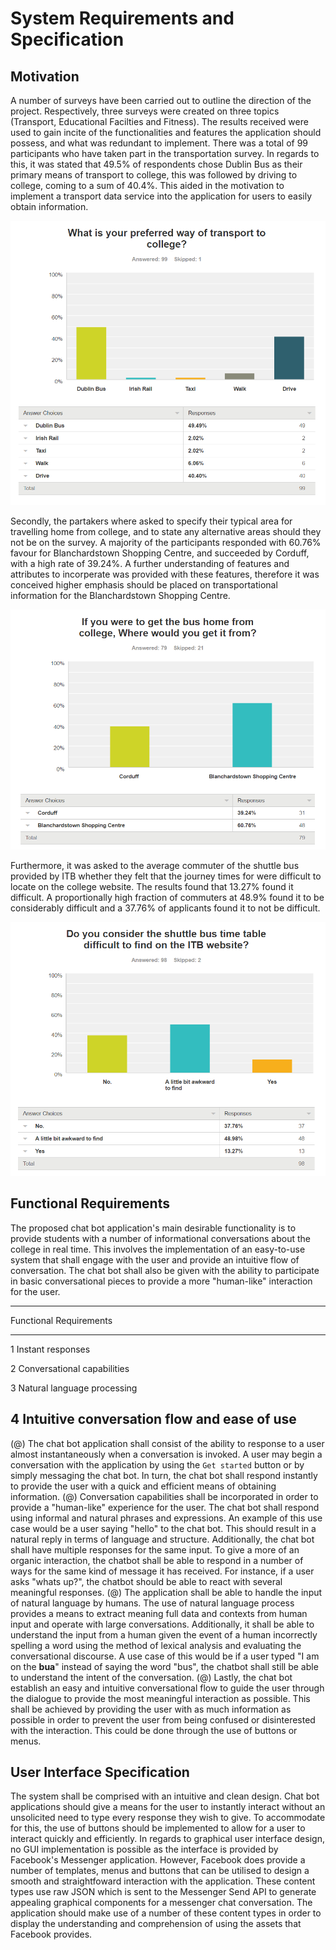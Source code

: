 # System Requirements and Specification

## Motivation
A number of surveys have been carried out to outline the direction of the project. Respectively, three surveys were created on three topics (Transport, Educational Facilties and Fitness). The results received were used to gain incite of the functionalities and features the application should possess, and what was redundant to implement.
 There was a total of 99 participants who have taken part in the transportation survey. In regards to this, it was stated that 49.5% of respondents chose Dublin Bus as their primary means of transport to college, this was followed by driving to college, coming to a sum of 40.4%. This aided in the motivation to implement a transport data service into the application for users to easily obtain information.

![Transportation: Question 1. \label{sample}](04_assets/03_system_requirements_specification/question_1.PNG)   

Secondly, the partakers where asked to specify their typical area for travelling home from college, and to state any alternative areas should they not be on the survey. A majority of the participants responded with 60.76% favour for Blanchardstown Shopping Centre, and succeeded by Corduff, with a high rate of 39.24%. A further understanding of features and attributes to incorperate was provided with these features, therefore it was conceived higher emphasis should be placed on transportational information for the Blanchardstown Shopping Centre.

![Transportation: Question 2. \label{sample}](04_assets/03_system_requirements_specification/question_4.PNG)   

Furthermore, it was asked to the average commuter of the shuttle bus provided by ITB whether they felt that the journey times for were difficult to locate on the college website. The results found that 13.27% found it difficult. A proportionally high fraction of commuters at 48.9% found it to be considerably difficult and a 37.76% of applicants found it to not be difficult.

![Transportation: Question 3. \label{sample}](04_assets/03_system_requirements_specification/question_2.PNG)   
 

## Functional Requirements

The proposed chat bot application's main desirable functionality is to provide students with a number of informational conversations about the college in real time. This involves the implementation of an easy-to-use system that shall engage with the user and provide an intuitive flow of conversation. The chat bot shall also be given with the ability to participate in basic conversational pieces to provide a more "human-like" interaction for the user.

-------------------------------------------------------------
 Functional Requirements
----------- ---------------------- -------------------------
1                                  Instant responses

2                                  Conversational capabilities 

3                                  Natural language processing 

4                                  Intuitive conversation flow and
                                    ease of use
-------------------------------------------------------------

(@)  The chat bot application shall consist of the ability to response to a user almost instantaneously when a conversation is invoked. A user may begin a conversation with the application by using the ``` Get started ``` button or by simply messaging the chat bot. In turn, the chat bot shall respond instantly to provide the user with a quick and efficient means of obtaining information.
(@)  Conversation capabilities shall be incorporated in order to provide a "human-like" experience for the user. The chat bot shall respond using informal and natural phrases and expressions. An example of this use case would be a user saying "hello" to the chat bot. This should result in a natural reply in terms of language and structure. Additionally, the chat bot shall have multiple responses for the same input. To give a more of an organic interaction, the chatbot shall be able to respond in a number of ways for the same kind of message it has received. For instance, if a user asks "whats up?", the chatbot should be able to react with several meaningful responses.
(@) The application shall be able to handle the input of natural language by humans. The use of natural language process provides a means to extract meaning full data and contexts from human input and operate with large conversations. Additionally, it shall be able to understand the input from a human given the event of a human incorrectly spelling a word using the method of lexical analysis and evaluating the conversational discourse. A use case of this would be if a user typed "I am on the __bua__" instead of saying the word "bus", the chatbot shall still be able to understand the intent of the conversation.
(@) Lastly, the chat bot establish an easy and intuitive conversational flow to guide the user through the dialogue to provide the most meaningful interaction as possible. This shall be achieved by providing the user with as much information as possible in order to prevent the user from being confused or disinterested with the interaction. This could be done through the use of buttons or menus.

## User Interface Specification
The system shall be comprised with an intuitive and clean design. Chat bot applications should give a means for the user to instantly interact without an unsolicited need to type every response they wish to give. To accommodate for this, the use of buttons should be implemented to allow for a user to interact quickly and efficiently. In regards to graphical user interface design, no GUI implementation is possible as the interface is provided by Facebook's Messenger application. However, Facebook does provide a number of templates, menus and buttons that can be utilised to design a smooth and straightfoward interaction with the application. These content types use raw JSON which is sent to the Messenger Send API to generate appealing graphical components for a messenger chat conversation. The application should make use of a number of these content types in order to display the understanding and comprehension of using the assets that Facebook provides.
